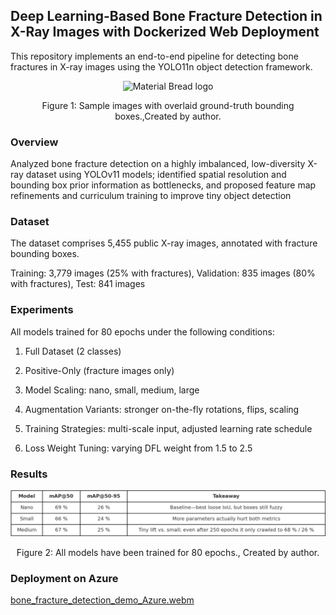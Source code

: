 ## Deep Learning-Based Bone Fracture Detection in X-Ray Images with Dockerized Web Deployment

This repository implements an end-to-end pipeline for detecting bone fractures in X-ray images using the YOLO11n object detection framework.

<div align="center">
	<img width="800" src="/asset/YOLO.png" alt="Material Bread logo">
	<p style="text-align: center;">Figure 1: Sample images with overlaid ground-truth bounding boxes.,Created by author.</p>   
</div>

### Overview

Analyzed bone fracture detection on a highly imbalanced, low-diversity X-ray dataset using YOLOv11 models; identified spatial resolution and bounding box prior information as bottlenecks, and proposed feature map refinements and curriculum training to improve tiny object detection

### Dataset

The dataset comprises 5,455 public X-ray images, annotated with fracture bounding boxes.

Training: 3,779 images (25% with fractures), Validation: 835 images (80% with fractures), Test: 841 images

### Experiments

All models trained for 80 epochs under the following conditions:

1. Full Dataset (2 classes)

2. Positive-Only (fracture images only)

3. Model Scaling: nano, small, medium, large

4. Augmentation Variants: stronger on-the-fly rotations, flips, scaling

5. Training Strategies: multi-scale input, adjusted learning rate schedule

6. Loss Weight Tuning: varying DFL weight from 1.5 to 2.5

### Results

<div align="center">
	<img width="800" src="/asset/mAP_Results.png" alt="Material Bread logo">
	<p style="text-align: center;">Figure 2: All models have been trained for 80 epochs., Created by author.</p>   
</div>

### Deployment on Azure

[bone_fracture_detection_demo_Azure.webm](https://github.com/user-attachments/assets/008c6e02-b34d-4d57-9cb0-fd478c65cb5b)
